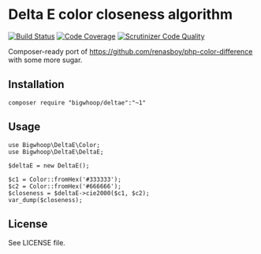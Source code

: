 # Delta E color closeness algorithm

[![Build Status](https://travis-ci.org/bigwhoop/deltae.svg?branch=master)](https://travis-ci.org/bigwhoop/deltae)
[![Code Coverage](https://scrutinizer-ci.com/g/bigwhoop/deltae/badges/coverage.png?b=master)](https://scrutinizer-ci.com/g/bigwhoop/deltae/?branch=master)
[![Scrutinizer Code Quality](https://scrutinizer-ci.com/g/bigwhoop/deltae/badges/quality-score.png?b=master)](https://scrutinizer-ci.com/g/bigwhoop/deltae/?branch=master)

Composer-ready port of https://github.com/renasboy/php-color-difference with some more sugar.

## Installation

    composer require "bigwhoop/deltae":"~1"

## Usage

    use Bigwhoop\DeltaE\Color;
    use Bigwhoop\DeltaE\DeltaE;
    
    $deltaE = new DeltaE();
    
    $c1 = Color::fromHex('#333333');
    $c2 = Color::fromHex('#666666');
    $closeness = $deltaE->cie2000($c1, $c2);
    var_dump($closeness);

## License

See LICENSE file.